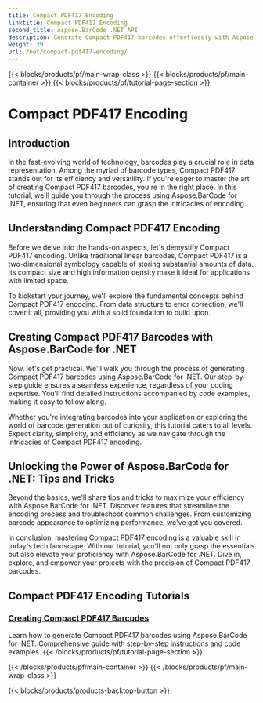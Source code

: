 ```yaml
---
title: Compact PDF417 Encoding
linktitle: Compact PDF417 Encoding
second_title: Aspose.BarCode .NET API
description: Generate Compact PDF417 barcodes effortlessly with Aspose.BarCode for .NET. Follow our step-by-step guide for efficient encoding, complete with code examples.
weight: 29
url: /net/compact-pdf417-encoding/
---
```


{{< blocks/products/pf/main-wrap-class >}}
{{< blocks/products/pf/main-container >}}
{{< blocks/products/pf/tutorial-page-section >}}

# Compact PDF417 Encoding


## Introduction

In the fast-evolving world of technology, barcodes play a crucial role in data representation. Among the myriad of barcode types, Compact PDF417 stands out for its efficiency and versatility. If you're eager to master the art of creating Compact PDF417 barcodes, you're in the right place. In this tutorial, we'll guide you through the process using Aspose.BarCode for .NET, ensuring that even beginners can grasp the intricacies of encoding.

## Understanding Compact PDF417 Encoding

Before we delve into the hands-on aspects, let's demystify Compact PDF417 encoding. Unlike traditional linear barcodes, Compact PDF417 is a two-dimensional symbology capable of storing substantial amounts of data. Its compact size and high information density make it ideal for applications with limited space.

To kickstart your journey, we'll explore the fundamental concepts behind Compact PDF417 encoding. From data structure to error correction, we'll cover it all, providing you with a solid foundation to build upon.

## Creating Compact PDF417 Barcodes with Aspose.BarCode for .NET

Now, let's get practical. We'll walk you through the process of generating Compact PDF417 barcodes using Aspose.BarCode for .NET. Our step-by-step guide ensures a seamless experience, regardless of your coding expertise. You'll find detailed instructions accompanied by code examples, making it easy to follow along.

Whether you're integrating barcodes into your application or exploring the world of barcode generation out of curiosity, this tutorial caters to all levels. Expect clarity, simplicity, and efficiency as we navigate through the intricacies of Compact PDF417 encoding.

## Unlocking the Power of Aspose.BarCode for .NET: Tips and Tricks

Beyond the basics, we'll share tips and tricks to maximize your efficiency with Aspose.BarCode for .NET. Discover features that streamline the encoding process and troubleshoot common challenges. From customizing barcode appearance to optimizing performance, we've got you covered.

In conclusion, mastering Compact PDF417 encoding is a valuable skill in today's tech landscape. With our tutorial, you'll not only grasp the essentials but also elevate your proficiency with Aspose.BarCode for .NET. Dive in, explore, and empower your projects with the precision of Compact PDF417 barcodes.

## Compact PDF417 Encoding Tutorials
### [Creating Compact PDF417 Barcodes](./compact-pdf417-basic-configuration/)
Learn how to generate Compact PDF417 barcodes using Aspose.BarCode for .NET. Comprehensive guide with step-by-step instructions and code examples.
{{< /blocks/products/pf/tutorial-page-section >}}

{{< /blocks/products/pf/main-container >}}
{{< /blocks/products/pf/main-wrap-class >}}

{{< blocks/products/products-backtop-button >}}
